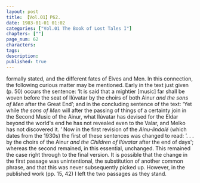 ```yaml
---
layout: post
title: 【Vol.01】P62.
date: 1983-01-01 01:02
categories: ["Vol.01 The Book of Lost Tales I"]
chapters: [""]
page_num: 62
characters: 
tags: 
description: 
published: true
---
```


<p style="text-indent: 0;">
formally stated, and the different fates of Elves and Men. In this connection, the following curious matter may be mentioned. Early in the text just given (p. 50) occurs the sentence: ‘It is said that a mightier [music] far shall be woven before the seat of Ilúvatar by the choirs of both Ainur <I>and the sons of Men </I>after the Great End’; and in the concluding sentence of the text: ‘Yet while <I>the sons of Men </I>will after the passing of things of a certainty join in the Second Music of the Ainur, what Ilúvatar has devised for the Eldar beyond the world's end he has not revealed even to the Valar, and Melko has not discovered it. ’ Now in the first revision of the <I>Ainu-lindalë </I>(which dates from the 1930s) the first of these sentences was changed to read: ’. . . by the choirs of the Ainur <I>and the Children of Ilúvatar </I>after the end of days'; whereas the second remained, in this essential, unchanged. This remained the case right through to the final version. It is possible that the change in the first passage was unintentional, the substitution of another common phrase, and that this was never subsequently picked up. However, in the published work (pp. 15, 42) I left the two passages as they stand.
</p>

